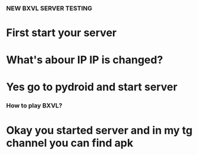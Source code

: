 ### NEW BXVL SERVER TESTING
# First start your server
# What's abour IP IP is changed?
# Yes go to pydroid and start server
### How to play BXVL?
# Okay you started server and in my tg channel you can find apk
